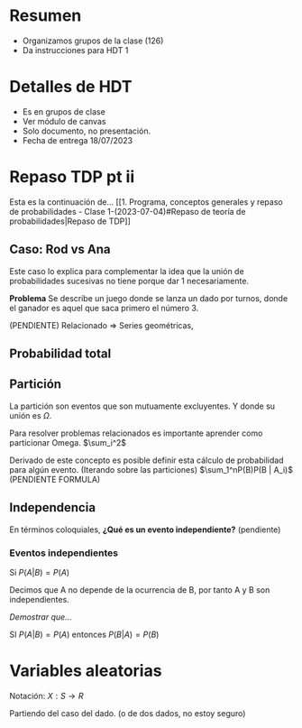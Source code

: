 # Resumen
- Organizamos grupos de la clase (126)
- Da instrucciones para HDT 1

# Detalles de HDT

- Es en grupos de clase
- Ver módulo de canvas
- Solo documento, no presentación. 
- Fecha de entrega 18/07/2023

# Repaso TDP pt ii

Esta es la continuación de... [[1. Programa, conceptos generales y repaso de probabilidades - Clase 1-(2023-07-04)#Repaso de teoría de probabilidades|Repaso de TDP]]


## Caso: Rod vs Ana
Este caso lo explica para complementar la idea que la unión de probabilidades sucesivas no tiene porque dar 1 necesariamente. 

**Problema**
Se describe un juego donde se lanza un dado por turnos, donde el ganador es aquel que saca primero el número 3.

(PENDIENTE) Relacionado $\Rightarrow$ Series geométricas, 


## Probabilidad total

## Partición
La partición son eventos que son mutuamente excluyentes. Y donde su unión es $\Omega$. 

Para resolver problemas relacionados es importante aprender como particionar Omega. 
$\sum_i^2$ 

Derivado de este concepto es posible definir esta cálculo de probabilidad para algún evento. 
(Iterando sobre las particiones)
$\sum_1^nP(B)P(B | A_i)$  (PENDIENTE FORMULA)


## Independencia

En términos coloquiales, **¿Qué es un evento independiente?**
(pendiente)

### Eventos independientes

Si $P(A|B) = P(A)$

Decimos que A no depende de la ocurrencia de B, por tanto A y B son independientes. 

_Demostrar que..._

SI $P(A|B) = P(A)$ entonces $P(B|A) = P(B)$


# Variables aleatorias

Notación: 
$X:S \rightarrow R$

Partiendo del caso del dado. (o de dos dados, no estoy seguro)


